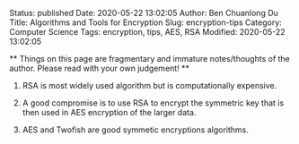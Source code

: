 Status: published
Date: 2020-05-22 13:02:05
Author: Ben Chuanlong Du
Title: Algorithms and Tools for Encryption
Slug: encryption-tips
Category: Computer Science
Tags: encryption, tips, AES, RSA
Modified: 2020-05-22 13:02:05

**
Things on this page are
fragmentary and immature notes/thoughts of the author.
Please read with your own judgement!
**


1. RSA is most widely used algorithm but is computationally expensive.

2. A good compromise is to use RSA to encrypt the symmetric key 
    that is then used in AES encryption of the larger data.

3. AES and Twofish are good symmetic encryptions algorithms.


